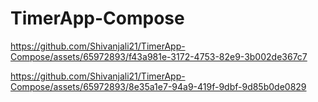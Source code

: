 # TimerApp-Compose

https://github.com/Shivanjali21/TimerApp-Compose/assets/65972893/f43a981e-3172-4753-82e9-3b002de367c7


https://github.com/Shivanjali21/TimerApp-Compose/assets/65972893/8e35a1e7-94a9-419f-9dbf-9d85b0de0829

